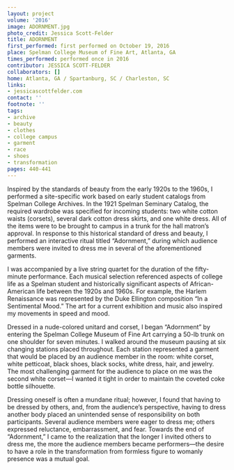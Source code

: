 ```yaml
---
layout: project
volume: '2016'
image: ADORNMENT.jpg
photo_credit: Jessica Scott-Felder
title: ADORNMENT
first_performed: first performed on October 19, 2016
place: Spelman College Museum of Fine Art, Atlanta, GA
times_performed: performed once in 2016
contributor: JESSICA SCOTT-FELDER
collaborators: []
home: Atlanta, GA / Spartanburg, SC / Charleston, SC
links:
- jessicascottfelder.com
contact: ''
footnote: ''
tags:
- archive
- beauty
- clothes
- college campus
- garment
- race
- shoes
- transformation
pages: 440-441
---
```


Inspired by the standards of beauty from the early 1920s to the 1960s, I performed a site-specific work based on early student catalogs from Spelman College Archives. In the 1921 Spelman Seminary Catalog, the required wardrobe was specified for incoming students: two white cotton waists (corsets), several dark cotton dress skirts, and one white dress. All of the items were to be brought to campus in a trunk for the hall matron’s approval. In response to this historical standard of dress and beauty, I performed an interactive ritual titled “Adornment,” during which audience members were invited to dress me in several of the aforementioned garments.

I was accompanied by a live string quartet for the duration of the fifty-minute performance. Each musical selection referenced aspects of college life as a Spelman student and historically significant aspects of African-American life between the 1920s and 1960s. For example, the Harlem Renaissance was represented by the Duke Ellington composition “In a Sentimental Mood.” The art for a current exhibition and music also inspired my movements in speed and mood.

Dressed in a nude-colored unitard and corset, I began “Adornment” by entering the Spelman College Museum of Fine Art carrying a 50-lb trunk on one shoulder for seven minutes. I walked around the museum pausing at six changing stations placed throughout. Each station represented a garment that would be placed by an audience member in the room: white corset, white petticoat, black shoes, black socks, white dress, hair, and jewelry. The most challenging garment for the audience to place on me was the second white corset—I wanted it tight in order to maintain the coveted coke bottle silhouette.

Dressing oneself is often a mundane ritual; however, I found that having to be dressed by others, and, from the audience’s perspective, having to dress another body placed an unintended sense of responsibility on both participants. Several audience members were eager to dress me; others expressed reluctance, embarrassment, and fear. Towards the end of “Adornment,” I came to the realization that the longer I invited others to dress me, the more the audience members became performers—the desire to have a role in the transformation from formless figure to womanly presence was a mutual goal.
